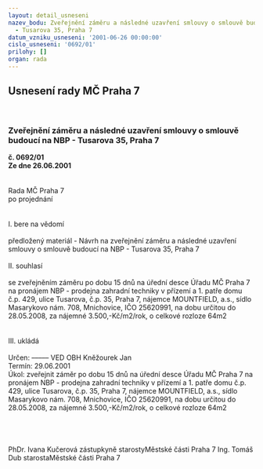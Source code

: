 ```yaml
---
layout: detail_usneseni
nazev_bodu: Zveřejnění záměru a následné uzavření smlouvy o smlouvě budoucí na NBP
  - Tusarova 35, Praha 7
datum_vzniku_usneseni: '2001-06-26 00:00:00'
cislo_usneseni: '0692/01'
prilohy: []
organ: rada
---
```

<div id="ucUsn_pList" class="usn">
	<span><h2>Usnesení rady MČ Praha 7 </h2>
<br></span><div class="standBody">
<span><h3>Zveřejnění záměru a následné uzavření smlouvy o smlouvě budoucí na NBP - Tusarova 35, Praha 7</h3></span><div class="center">
		<strong>č. 0692/01</strong><br>
	</div>
<div class="center">
		<strong>Ze dne 26.06.2001</strong><br><br>
	</div>
<br>Rada MČ Praha 7<br>po projednání<br><br><br>I.	bere na vědomí<br><br> předložený materiál - Návrh na zveřejnění záměru a následné uzavření smlouvy o smlouvě budoucí na NBP - Tusarova 35, Praha 7<br><br>II.	souhlasí <br><br>se zveřejněním záměru po dobu 15 dnů na úřední desce Úřadu MČ Praha 7 na pronájem NBP - prodejna zahradní techniky v přízemí a 1. patře domu č.p. 429, ulice Tusarova, č.p. 35, Praha 7, nájemce MOUNTFIELD, a.s., sídlo Masarykovo nám. 708, Mnichovice, IČO 25620991, na dobu určitou do 28.05.2008, za nájemné 3.500,-Kč/m2/rok, o celkové rozloze 64m2<br><br><br>III.	ukládá <br><br> Určen:	–––––	VED OBH Kněžourek Jan<br>Termín: 29.06.2001<br>Úkol:	zveřejnit záměr po dobu 15 dnů na úřední desce Úřadu MČ Praha 7 na pronájem NBP - prodejna zahradní techniky v přízemí a 1. patře domu č.p. 429, ulice Tusarova, č.p. 35, Praha 7, nájemce MOUNTFIELD, a.s., sídlo Masarykovo nám. 708, Mnichovice, IČO 25620991, na dobu určitou do 28.05.2008, za nájemné 3.500,-Kč/m2/rok, o celkové rozloze 64m2<br> <br> <br><br> 	<br>PhDr. Ivana Kučerová zástupkyně starostyMěstské části Praha 7	Ing. Tomáš Dub starostaMěstské části Praha 7<br>	<br><br>
</div>
</div>